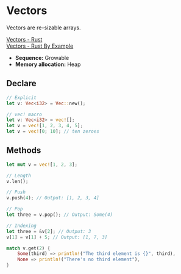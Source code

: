 # Vectors

Vectors are re-sizable arrays.

[Vectors - Rust](https://doc.rust-lang.org/stable/std/vec/index.html)<br>
[Vectors - Rust By Example](https://doc.rust-lang.org/stable/rust-by-example/std/vec.html)

- **Sequence:** Growable
- **Memory allocation:** Heap

## Declare

```rs
// Explicit
let v: Vec<i32> = Vec::new();

// vec! macro
let v: Vec<i32> = vec![];
let v = vec![1, 2, 3, 4, 5];
let v = vec![0; 10]; // ten zeroes
```

## Methods

```rs
let mut v = vec![1, 2, 3];

// Length
v.len();

// Push
v.push(4); // Output: [1, 2, 3, 4]

// Pop
let three = v.pop(); // Output: Some(4)

// Indexing
let three = &v[2]; // Output: 3
v[1] = v[1] + 5; // Output: [1, 7, 3]

match v.get(2) {
    Some(third) => println!("The third element is {}", third),
    None => println!("There's no third element"),
}
```
